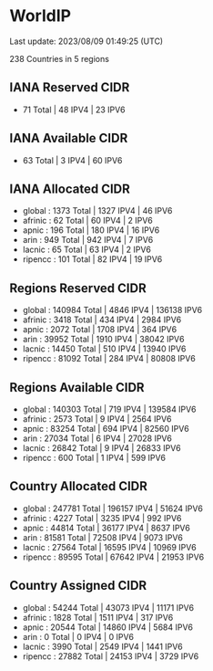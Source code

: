 # WorldIP

Last update: 2023/08/09 01:49:25 (UTC)

238 Countries in 5 regions

## IANA Reserved CIDR

- 71 Total | 48 IPV4 | 23 IPV6

## IANA Available CIDR

- 63 Total | 3 IPV4 | 60 IPV6

## IANA Allocated CIDR

- global : 1373 Total | 1327 IPV4 | 46 IPV6
- afrinic : 62 Total | 60 IPV4 | 2 IPV6
- apnic : 196 Total | 180 IPV4 | 16 IPV6
- arin : 949 Total | 942 IPV4 | 7 IPV6
- lacnic : 65 Total | 63 IPV4 | 2 IPV6
- ripencc : 101 Total | 82 IPV4 | 19 IPV6

## Regions Reserved CIDR

- global : 140984 Total | 4846 IPV4 | 136138 IPV6
- afrinic : 3418 Total | 434 IPV4 | 2984 IPV6
- apnic : 2072 Total | 1708 IPV4 | 364 IPV6
- arin : 39952 Total | 1910 IPV4 | 38042 IPV6
- lacnic : 14450 Total | 510 IPV4 | 13940 IPV6
- ripencc : 81092 Total | 284 IPV4 | 80808 IPV6

## Regions Available CIDR

- global : 140303 Total | 719 IPV4 | 139584 IPV6
- afrinic : 2573 Total | 9 IPV4 | 2564 IPV6
- apnic : 83254 Total | 694 IPV4 | 82560 IPV6
- arin : 27034 Total | 6 IPV4 | 27028 IPV6
- lacnic : 26842 Total | 9 IPV4 | 26833 IPV6
- ripencc : 600 Total | 1 IPV4 | 599 IPV6

## Country Allocated CIDR

- global : 247781 Total | 196157 IPV4 | 51624 IPV6
- afrinic : 4227 Total | 3235 IPV4 | 992 IPV6
- apnic : 44814 Total | 36177 IPV4 | 8637 IPV6
- arin : 81581 Total | 72508 IPV4 | 9073 IPV6
- lacnic : 27564 Total | 16595 IPV4 | 10969 IPV6
- ripencc : 89595 Total | 67642 IPV4 | 21953 IPV6

## Country Assigned CIDR

- global : 54244 Total | 43073 IPV4 | 11171 IPV6
- afrinic : 1828 Total | 1511 IPV4 | 317 IPV6
- apnic : 20544 Total | 14860 IPV4 | 5684 IPV6
- arin : 0 Total | 0 IPV4 | 0 IPV6
- lacnic : 3990 Total | 2549 IPV4 | 1441 IPV6
- ripencc : 27882 Total | 24153 IPV4 | 3729 IPV6
